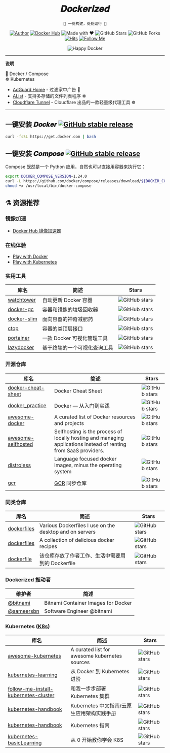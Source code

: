 <h1 align="center">𝑫𝒐𝒄𝒌𝒆𝒓𝒊𝒛𝒆𝒅</h1>

<div align="center">

`🐳 一处构建，处处运行 🚢`

[![Author](https://flat.badgen.net/badge/author/y0ngb1n/orange)](https://sourl.cn/TpLCyc)
[![Docker Hub](https://flat.badgen.net/badge/dockerhub/y0ngb1n?icon=docker&label=hub)](https://sourl.cn/WBkUGt)
![Made with ❤](https://flat.badgen.net/badge/made%20with/%e2%9d%a4/ff69b4)
![GitHub Stars](https://flat.badgen.net/github/stars/y0ngb1n/dockerized)
![GitHub Forks](https://flat.badgen.net/github/forks/y0ngb1n/dockerized)
[![Hits](https://hits.seeyoufarm.com/api/count/incr/badge.svg?url=https%3A%2F%2Fgithub.com%2Fy0ngb1n%2Fdockerized&count_bg=%2379C83D&title_bg=%23555555&icon=&icon_color=%23E7E7E7&title=views&edge_flat=true)](https://github.com/y0ngb1n/dockerized)
[![Follow Me](https://img.shields.io/github/followers/y0ngb1n.svg?style=social&label=Follow%20Me)](https://github.com/y0ngb1n)

![Happy Docker](https://i.loli.net/2019/04/10/5cae05666de2a.jpg "Happy Docker!")

</div>

---

**说明**

🐳 Docker / Compose \
☸️ Kubernetes

- [AdGuard Home](https://github.com/y0ngb1n/dockerized/tree/master/adguard-home) - 过滤家中广告 🐳
- [AList](https://github.com/y0ngb1n/dockerized/tree/master/alist) - 支持多存储的文件列表程序 ☸️
- [Cloudflare Tunnel](https://github.com/y0ngb1n/dockerized/tree/master/cloudflare-tunnel) - Cloudflare 出品的一款轻量级代理工具 ☸️

---

## 一键安装 𝑫𝒐𝒄𝒌𝒆𝒓 [![GitHub stable release](https://flat.badgen.net/github/release/moby/moby/stable?label)](https://github.com/moby/moby/releases)

```bash
curl -fsSL https://get.docker.com | bash
```

## 一键安装 𝑪𝒐𝒎𝒑𝒐𝒔𝒆 [![GitHub stable release](https://flat.badgen.net/github/release/docker/compose/stable?label&color=red)](https://github.com/docker/compose/releases)

Compose 既然是一个 Python 应用，自然也可以直接用容器来执行它：

```bash
export DOCKER_COMPOSE_VERSION=1.24.0
curl -L https://github.com/docker/compose/releases/download/${DOCKER_COMPOSE_VERSION}/run.sh > /usr/local/bin/docker-compose
chmod +x /usr/local/bin/docker-compose
```

## ⚗️ 资源推荐

### 镜像加速

- [Docker Hub 镜像加速器](https://gist.github.com/y0ngb1n/7e8f16af3242c7815e7ca2f0833d3ea6)

### 在线体验

+ [Play with Docker](https://labs.play-with-docker.com/)
+ [Play with Kubernetes](https://labs.play-with-k8s.com/)

### 实用工具

库名 | 简述 | Stars
--- | --- | ---
[watchtower](https://github.com/containrrr/watchtower) | 自动更新 Docker 容器 | ![GitHub stars](https://flat.badgen.net/github/stars/containrrr/watchtower)
[docker-gc](https://github.com/spotify/docker-gc) | 容器和镜像的垃圾回收器 | ![GitHub stars](https://flat.badgen.net/github/stars/spotify/docker-gc)
[docker-slim](https://github.com/docker-slim/docker-slim) | 面向容器的神奇减肥药 | ![GitHub stars](https://flat.badgen.net/github/stars/docker-slim/docker-slim)
[ctop](https://github.com/bcicen/ctop) | 容器的类顶层接口 | ![GitHub stars](https://flat.badgen.net/github/stars/bcicen/ctop)
[portainer](https://github.com/portainer/portainer) | 一款 Docker 可视化管理工具 | ![GitHub stars](https://flat.badgen.net/github/stars/portainer/portainer)
[lazydocker](https://github.com/jesseduffield/lazydocker) | 基于终端的一个可视化查询工具 | ![GitHub stars](https://flat.badgen.net/github/stars/jesseduffield/lazydocker)

### 开源仓库

库名 | 简述 | Stars
--- | --- | ---
[docker-cheat-sheet](https://github.com/wsargent/docker-cheat-sheet) | Docker Cheat Sheet | ![GitHub stars](https://flat.badgen.net/github/stars/wsargent/docker-cheat-sheet)
[docker_practice](https://github.com/yeasy/docker_practice) | Docker — 从入门到实践 | ![GitHub stars](https://flat.badgen.net/github/stars/yeasy/docker_practice)
[awesome-docker](https://github.com/veggiemonk/awesome-docker) | A curated list of Docker resources and projects | ![GitHub stars](https://flat.badgen.net/github/stars/veggiemonk/awesome-docker)
[awesome-selfhosted](https://github.com/Kickball/awesome-selfhosted) | Selfhosting is the process of locally hosting and managing applications instead of renting from SaaS providers. | ![GitHub stars](https://flat.badgen.net/github/stars/Kickball/awesome-selfhosted)
[distroless](https://github.com/GoogleContainerTools/distroless) | Language focused docker images, minus the operating system | ![GitHub stars](https://flat.badgen.net/github/stars/GoogleContainerTools/distroless)
[gcr](https://github.com/mritd/gcr) | [GCR](https://gcr.io/) 同步仓库 | ![GitHub stars](https://flat.badgen.net/github/stars/mritd/gcr)

### 同类仓库

库名 | 简述 | Stars
--- | --- | ---
[dockerfiles](https://github.com/jessfraz/dockerfiles) | Various Dockerfiles I use on the desktop and on servers | ![GitHub stars](https://flat.badgen.net/github/stars/jessfraz/dockerfiles)
[dockerfiles](https://github.com/vimagick/dockerfiles) | A collection of delicious docker recipes | ![GitHub stars](https://flat.badgen.net/github/stars/vimagick/dockerfiles)
[dockerfile](https://github.com/mritd/dockerfile) | 该仓库存放了作者工作、生活中需要用到的 Dockerfile | ![GitHub stars](https://flat.badgen.net/github/stars/mritd/dockerfile)

### Dockerized 推动者

维护者 | 简述
--- | ---
[@bitnami](https://bitnami.com/containers) | Bitnami Container Images for Docker
[@sameersbn](https://github.com/sameersbn) | Software Engineer @bitnami

### Kubernetes ([K8s](https://k8s.io))

库名 | 简述 | Stars
--- | --- | ---
[awesome-kubernetes](https://github.com/ramitsurana/awesome-kubernetes) | A curated list for awesome kubernetes sources | ![GitHub stars](https://flat.badgen.net/github/stars/ramitsurana/awesome-kubernetes)
[kubernetes-learning](https://github.com/cnych/kubernetes-learning) | 从 Docker 到 Kubernetes 进阶 | ![GitHub stars](https://flat.badgen.net/github/stars/cnych/kubernetes-learning)
[follow-me-install-kubernetes-cluster](https://github.com/opsnull/follow-me-install-kubernetes-cluster) | 和我一步步部署 Kubernetes 集群 | ![GitHub stars](https://flat.badgen.net/github/stars/opsnull/follow-me-install-kubernetes-cluster)
[kubernetes-handbook](https://github.com/rootsongjc/kubernetes-handbook) | Kubernetes 中文指南/云原生应用架构实践手册 | ![GitHub stars](https://flat.badgen.net/github/stars/rootsongjc/kubernetes-handbook)
[kubernetes-handbook](https://github.com/feiskyer/kubernetes-handbook) | Kubernetes 指南 | ![GitHub stars](https://flat.badgen.net/github/stars/feiskyer/kubernetes-handbook)
[kubernetes-basicLearning](https://github.com/knrt10/kubernetes-basicLearning) | 从 0 开始教你学会 K8S | ![GitHub stars](https://flat.badgen.net/github/stars/knrt10/kubernetes-basicLearning)
